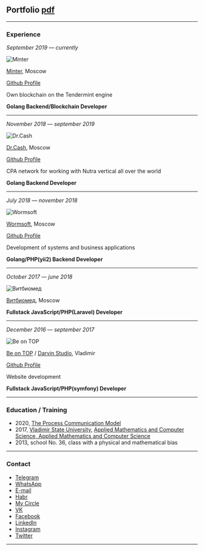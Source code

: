 ## Portfolio [pdf](/pdf/sample_presentation.pdf)

---

### Experience

_September 2019 — currently_

![Minter](https://www.minter.network/img/minter-logo.svg)

[Minter](https://www.minter.network/), Moscow

[Github Profile](https://github.com/MinterTeam)

Own blockchain on the Tendermint engine

**Golang Backend/Blockchain Developer**

---

_November 2018 — september 2019_

![Dr.Cash](https://dr.cash/assets/images/logos/logo_black.svg)

[Dr.Cash](https://dr.cash/), Moscow

[Github Profile](https://github.com/introphin)

CPA network for working with Nutra vertical all over the world

**Golang Backend Developer**

---

_July 2018 — november 2018_

![Wormsoft](https://wadline.ru/assets/cache/images/uploads/Wormsoft/161x161-1571323729.734.png)

[Wormsoft](https://wormsoft.ru/), Moscow

[Github Profile](https://github.com/wormsoft)

Development of systems and business applications

**Golang/PHP(yii2) Backend Developer**

---

_October 2017 — june 2018_

![Витбиомед](https://static.tildacdn.com/tild3064-6133-4162-b338-333330353263/Logo-New-Vitbiomed-P.png)

[Витбиомед](http://vitbiomed.ru/), Moscow

**Fullstack JavaScript/PHP(Laravel) Developer**

---

_December 2016 — september 2017_

![Be on TOP](https://www.beontop.ae/assets/images/logo.svg)

[Be on TOP](https://www.beontop.ae/) / [Darvin Studio](https://www.darvin-studio.ru/), Vladimir

[Github Profile](https://github.com/DarvinStudio)

Website development

**Fullstack JavaScript/PHP(symfony) Developer**

---

### Education / Training

- 2020, [The Process Communication Model](https://www.processcommunication.com/)
- 2017, [Vladimir State University](https://www.vlsu.ru/), [Applied Mathematics and Computer Science, Applied Mathematics and Computer Science](http://fpmf.vlsu.ru/)
- 2013, school No. 36, class with a physical and mathematical bias

---

### Contact

- [Telegram](https://t.me/klim0v)
- [WhatsApp](https://wa.me/79647700203)
- [E-mail](mailto:klim0v-sergey@yandex.ru")
- [Habr](https://habr.com/en/users/klim0v/)
- [My Circle](https://career.habr.com/klim0v)
- [VK](https://vk.com/klim0v)
- [Facebook](https://www.facebook.com/klim0vsergey)
- [LinkedIn](https://www.linkedin.com/in/klim0v/)
- [Instagram](https://www.instagram.com/klim0vsergey/)
- [Twitter](https://twitter.com/klim0vSergey)

---
